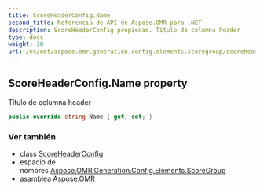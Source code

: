 ```yaml
---
title: ScoreHeaderConfig.Name
second_title: Referencia de API de Aspose.OMR para .NET
description: ScoreHeaderConfig propiedad. Título de columna header
type: docs
weight: 30
url: /es/net/aspose.omr.generation.config.elements.scoregroup/scoreheaderconfig/name/
---
```

## ScoreHeaderConfig.Name property

Título de columna header

```csharp
public override string Name { get; set; }
```

### Ver también

* class [ScoreHeaderConfig](../)
* espacio de nombres [Aspose.OMR.Generation.Config.Elements.ScoreGroup](../../scoreheaderconfig/)
* asamblea [Aspose.OMR](../../../)


